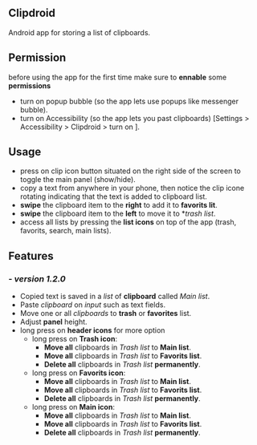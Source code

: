 ## Clipdroid
Android app for storing a list of clipboards.

## Permission
before using the app for the first time make sure to **ennable** some **permissions**
- turn on popup bubble (so the app lets use popups like messenger bubble).
- turn on Accessibility (so the app lets you past clipboards) 
  [Settings > Accessibility > Clipdroid > turn on ].

## Usage
- press on clip icon button situated on the right side of the screen to toggle the main panel (show/hide).
- copy a text from anywhere in your phone, then notice the clip icone rotating indicating that the text is added to clipboard list.
- **swipe** the clipboard item to the **right** to add it to **favorits lit**.
- **swipe** the clipboard item to the **left** to move it to **trash list*.
- access all lists by pressing the **list icons** on top of the app (trash, favorits, search, main lists).

## Features
### - *version 1.2.0*
- Copied text is saved in a *list* of **clipboard** called *Main list*.
- Paste *clipboard* on *input* such as text fields.
- Move one or all *clipboards* to **trash** or **favorites** list.
- Adjust **panel** height.
- long press on **header icons** for more option
     - long press on **Trash icon**:
       - **Move all** clipboards in *Trash list* to **Main list**.
       - **Move all** clipboards in *Trash list* to **Favorits list**.
       - **Delete all** clipboards in *Trash list* **permanently**.
     - long press on **Favorits icon**:
       - **Move all** clipboards in *Trash list* to **Main list**.
       - **Move all** clipboards in *Trash list* to **Favorits list**.
       - **Delete all** clipboards in *Trash list* **permanently**.
     - long press on **Main icon**:
       - **Move all** clipboards in *Trash list* to **Main list**.
       - **Move all** clipboards in *Trash list* to **Favorits list**.
       - **Delete all** clipboards in *Trash list* **permanently**.     
